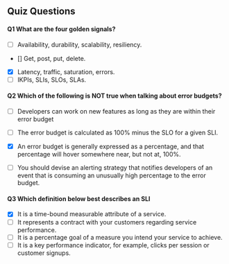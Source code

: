 ## Quiz Questions

#### Q1 What are the four golden signals?

- [ ] Availability, durability, scalability, resiliency.
- [] Get, post, put, delete.
- [x] Latency, traffic, saturation, errors.
- [ ] IKPIs, SLIs, SLOs, SLAs.

#### Q2 Which of the following is NOT true when talking about error budgets?

- [ ] Developers can work on new features as long as they are within their error budget
- [ ] The error budget is calculated as 100% minus the SLO for a given SLI.
- [x] An error budget is generally expressed as a percentage, and that percentage will hover somewhere near, but not at, 100%.
- [ ] You should devise an alerting strategy that notifies developers of an event that is consuming an unusually high percentage to the error budget.



#### Q3 Which definition below best describes an SLI

- [x] It is a time-bound measurable attribute of a service.
- [ ] It represents a contract with your customers regarding service performance.
- [ ] It is a percentage goal of a measure you intend your service to achieve.
- [ ] It is a key performance indicator, for example, clicks per session or customer signups.
